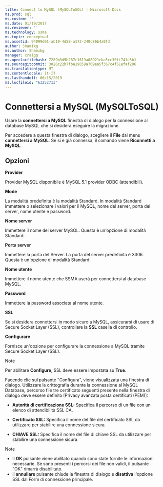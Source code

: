 ```yaml
---
title: Connect to MySQL (MySQLToSQL) | Microsoft Docs
ms.prod: sql
ms.custom: ''
ms.date: 01/19/2017
ms.reviewer: ''
ms.technology: ssma
ms.topic: conceptual
ms.assetid: 94099d01-ab19-4d58-a172-340c86b4a0f3
author: Shamikg
ms.author: Shamikg
manager: craigg
ms.openlocfilehash: 7289b3d5b287c1619a08921eba5cc30ff741e3b1
ms.sourcegitcommit: 3026c22b7fba19059a769ea5f367c4f51efaf286
ms.translationtype: MT
ms.contentlocale: it-IT
ms.lasthandoff: 06/15/2019
ms.locfileid: "63252713"
---
```

# <a name="connect-to-mysql-mysqltosql"></a>Connettersi a MySQL (MySQLToSQL)
Usare la **connettersi a MySQL** finestra di dialogo per la connessione al database MySQL che si desidera eseguire la migrazione.  
  
Per accedere a questa finestra di dialogo, scegliere il **File** dal menu **connettersi a MySQL**. Se si è già connessa, il comando viene **Riconnetti a MySQL**.  
  
## <a name="options"></a>Opzioni  
**Provider**  
  
Provider MySQL disponibile è MySQL 5.1 provider ODBC (attendibili).  
  
**Mode**  
  
La modalità predefinita è la modalità Standard. In modalità Standard immettere o selezionare i valori per il MySQL, nome del server, porta del server, nome utente e password.  
  
**Nome server**  
  
Immettere il nome del server MySQL. Questa è un'opzione di modalità Standard.  
  
**Porta server**  
  
Immettere la porta del Server. La porta del server predefinita è 3306. Questa è un'opzione di modalità Standard.  
  
**Nome utente**  
  
Immettere il nome utente che SSMA userà per connettersi al database MySQL.  
  
**Password**  
  
Immettere la password associata al nome utente.  
  
**SSL**  
  
Se si desidera connettersi in modo sicuro a MySQL, assicurarsi di usare di Secure Socket Layer (SSL), controllare la **SSL** casella di controllo.  
  
**Configurare**  
  
Fornisce un'opzione per configurare la connessione a MySQL tramite Secure Socket Layer (SSL).  
  
> [!NOTE]  
> Per abilitare **Configure**, SSL deve essere impostata su **True**.  
  
Facendo clic sul pulsante "Configura", viene visualizzata una finestra di dialogo. Utilizzare la crittografia durante la connessione al MySQL Database, percorso file tre certificato seguenti presente nella finestra di dialogo deve essere definito [Privacy avanzata posta certificati (PEM)]:  
  
-   **Autorità di certificazione SSL:** Specifica il percorso di un file con un elenco di attendibilità SSL CA.  
  
-   **Certificato SSL:** Specifica il nome del file del certificato SSL da utilizzare per stabilire una connessione sicura.  
  
-   **CHIAVE SSL:** Specifica il nome del file di chiave SSL da utilizzare per stabilire una connessione sicura.  
  
> [!NOTE]  
> -   Il **OK** pulsante viene abilitato quando sono state fornite le informazioni necessarie. Se sono presenti i percorsi dei file non validi, il pulsante "OK" rimarrà disabilitato.  
> -   Il **annullare** pulsante chiude la finestra di dialogo e **disattiva** l'opzione SSL dal Form di connessione principale.  
  
